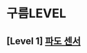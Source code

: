 # 구름LEVEL
## [Level 1] [파도 센서][link]

[link]: https://level.goorm.io/exam/43059/%ED%8C%8C%EB%8F%84-%EC%84%BC%EC%84%9C/quiz/1
